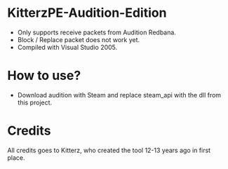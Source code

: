 # KitterzPE-Audition-Edition

- Only supports receive packets from Audition Redbana.
- Block / Replace packet does not work yet.
- Compiled with Visual Studio 2005.


# How to use?

- Download audition with Steam and replace steam_api with the dll from this project.


# Credits
All credits goes to Kitterz, who created the tool 12-13 years ago in first place.

